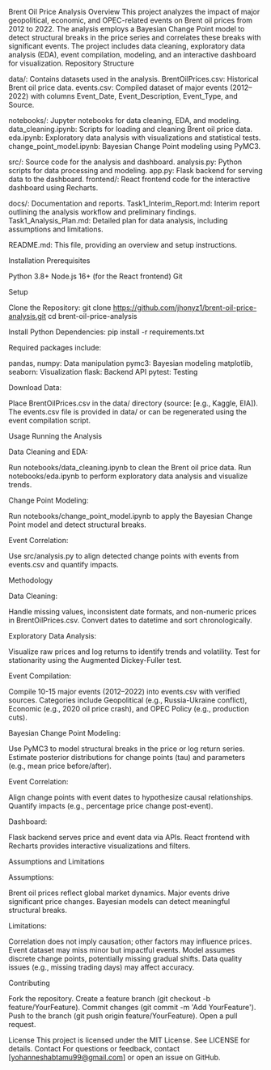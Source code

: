 Brent Oil Price Analysis
Overview
This project analyzes the impact of major geopolitical, economic, and OPEC-related events on Brent oil prices from 2012 to 2022. The analysis employs a Bayesian Change Point model to detect structural breaks in the price series and correlates these breaks with significant events. The project includes data cleaning, exploratory data analysis (EDA), event compilation, modeling, and an interactive dashboard for visualization.
Repository Structure

data/: Contains datasets used in the analysis.
BrentOilPrices.csv: Historical Brent oil price data.
events.csv: Compiled dataset of major events (2012–2022) with columns Event_Date, Event_Description, Event_Type, and Source.


notebooks/: Jupyter notebooks for data cleaning, EDA, and modeling.
data_cleaning.ipynb: Scripts for loading and cleaning Brent oil price data.
eda.ipynb: Exploratory data analysis with visualizations and statistical tests.
change_point_model.ipynb: Bayesian Change Point modeling using PyMC3.


src/: Source code for the analysis and dashboard.
analysis.py: Python scripts for data processing and modeling.
app.py: Flask backend for serving data to the dashboard.
frontend/: React frontend code for the interactive dashboard using Recharts.


docs/: Documentation and reports.
Task1_Interim_Report.md: Interim report outlining the analysis workflow and preliminary findings.
Task1_Analysis_Plan.md: Detailed plan for data analysis, including assumptions and limitations.


README.md: This file, providing an overview and setup instructions.

Installation
Prerequisites

Python 3.8+
Node.js 16+ (for the React frontend)
Git

Setup

Clone the Repository:
git clone https://github.com/jhonyz1/brent-oil-price-analysis.git
cd brent-oil-price-analysis


Install Python Dependencies:
pip install -r requirements.txt

Required packages include:

pandas, numpy: Data manipulation
pymc3: Bayesian modeling
matplotlib, seaborn: Visualization
flask: Backend API
pytest: Testing


Download Data:

Place BrentOilPrices.csv in the data/ directory (source: [e.g., Kaggle, EIA]).
The events.csv file is provided in data/ or can be regenerated using the event compilation script.



Usage
Running the Analysis

Data Cleaning and EDA:

Run notebooks/data_cleaning.ipynb to clean the Brent oil price data.
Run notebooks/eda.ipynb to perform exploratory data analysis and visualize trends.


Change Point Modeling:

Run notebooks/change_point_model.ipynb to apply the Bayesian Change Point model and detect structural breaks.


Event Correlation:

Use src/analysis.py to align detected change points with events from events.csv and quantify impacts.





Methodology

Data Cleaning:

Handle missing values, inconsistent date formats, and non-numeric prices in BrentOilPrices.csv.
Convert dates to datetime and sort chronologically.


Exploratory Data Analysis:

Visualize raw prices and log returns to identify trends and volatility.
Test for stationarity using the Augmented Dickey-Fuller test.


Event Compilation:

Compile 10-15 major events (2012–2022) into events.csv with verified sources.
Categories include Geopolitical (e.g., Russia-Ukraine conflict), Economic (e.g., 2020 oil price crash), and OPEC Policy (e.g., production cuts).


Bayesian Change Point Modeling:

Use PyMC3 to model structural breaks in the price or log return series.
Estimate posterior distributions for change points (tau) and parameters (e.g., mean price before/after).


Event Correlation:

Align change points with event dates to hypothesize causal relationships.
Quantify impacts (e.g., percentage price change post-event).


Dashboard:

Flask backend serves price and event data via APIs.
React frontend with Recharts provides interactive visualizations and filters.



Assumptions and Limitations

Assumptions:

Brent oil prices reflect global market dynamics.
Major events drive significant price changes.
Bayesian models can detect meaningful structural breaks.


Limitations:

Correlation does not imply causation; other factors may influence prices.
Event dataset may miss minor but impactful events.
Model assumes discrete change points, potentially missing gradual shifts.
Data quality issues (e.g., missing trading days) may affect accuracy.



Contributing

Fork the repository.
Create a feature branch (git checkout -b feature/YourFeature).
Commit changes (git commit -m 'Add YourFeature').
Push to the branch (git push origin feature/YourFeature).
Open a pull request.

License
This project is licensed under the MIT License. See LICENSE for details.
Contact
For questions or feedback, contact [yohanneshabtamu99@gmail.com] or open an issue on GitHub.